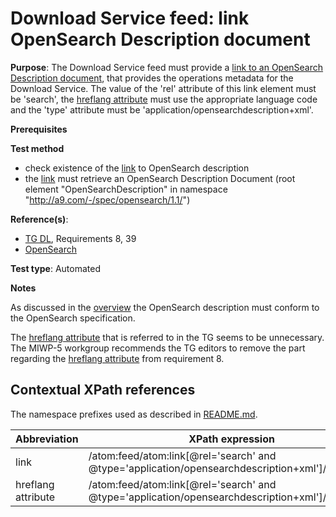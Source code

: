 # Download Service feed: link OpenSearch Description document

**Purpose**: The Download Service feed must provide a [link to an OpenSearch Description document](#opensearchlink), that provides the operations metadata for the Download Service. The value of the 'rel' attribute of this link element must be 'search', the [hreflang attribute](#hreflang) must use the appropriate language code and the 'type' attribute must be 'application/opensearchdescription+xml'.

**Prerequisites**

**Test method**

* check existence of the [link](#opensearchlink) to OpenSearch description
* the [link](#opensearchlink) must retrieve an OpenSearch Description Document (root element "OpenSearchDescription" in namespace "http://a9.com/-/spec/opensearch/1.1/")

**Reference(s)**:

* [TG DL](./README.md#ref_TG_DL), Requirements 8, 39
* [OpenSearch](./README.md#ref_opensearch)

**Test type**: Automated

**Notes**

As discussed in the [overview](./README.md#dep) the OpenSearch description must conform to the OpenSearch specification. 

The [hreflang attribute](#hreflang) that is referred to in the TG seems to be unnecessary. The MIWP-5 workgroup recommends the TG editors to remove the part regarding the [hreflang attribute](#hreflang) from requirement 8.

## Contextual XPath references

The namespace prefixes used as described in [README.md](./README.md#namespaces).

Abbreviation                                               |  XPath expression
---------------------------------------------------------- | -------------------------------------------------------------------------
link <a name="opensearchlink"></a> | /atom:feed/atom:link[@rel='search' and @type='application/opensearchdescription+xml']/@href
hreflang attribute <a name="hreflang"></a> | /atom:feed/atom:link[@rel='search' and @type='application/opensearchdescription+xml']/@hreflang
